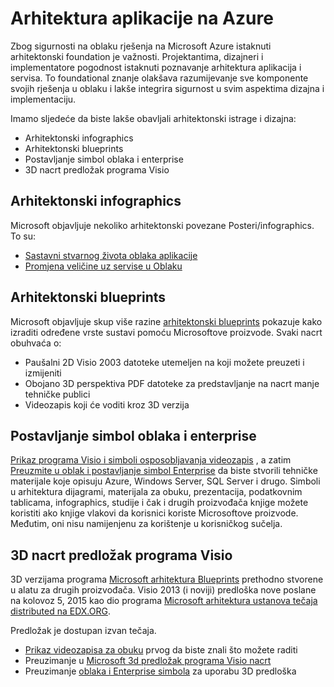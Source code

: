 <properties
   pageTitle="Arhitektura aplikacije na Azure | Microsoft Azure"
   description=" U ovom se članku pronaći ćete razumjeti arhitektura aplikacija i servisa na Azure da biste olakšali integracije sigurnost u dizajnu i implementacija. "
   services="security"
   documentationCenter="na"
   authors="TomShinder"
   manager="MBaldwin"
   editor="TomSh"/>

<tags
   ms.service="security"
   ms.devlang="na"
   ms.topic="article"
   ms.tgt_pltfrm="na"
   ms.workload="na"
   ms.date="08/09/2016"
   ms.author="terrylan"/>

# <a name="application-architecture-on-azure"></a>Arhitektura aplikacije na Azure

Zbog sigurnosti na oblaku rješenja na Microsoft Azure istaknuti arhitektonski foundation je važnosti. Projektantima, dizajneri i implementatore pogodnost istaknuti poznavanje arhitektura aplikacija i servisa. To foundational znanje olakšava razumijevanje sve komponente svojih rješenja u oblaku i lakše integrira sigurnost u svim aspektima dizajna i implementaciju.

Imamo sljedeće da biste lakše obavljali arhitektonski istrage i dizajna:

- Arhitektonski infographics
- Arhitektonski blueprints
- Postavljanje simbol oblaka i enterprise
- 3D nacrt predložak programa Visio

## <a name="architectural-infographics"></a>Arhitektonski infographics

Microsoft objavljuje nekoliko arhitektonski povezane Posteri/infographics. To su:

- [Sastavni stvarnog života oblaka aplikacije](https://azure.microsoft.com/documentation/infographics/building-real-world-cloud-apps/)
- [Promjena veličine uz servise u Oblaku](https://azure.microsoft.com/documentation/infographics/cloud-services/)

## <a name="architectural-blueprints"></a>Arhitektonski blueprints

Microsoft objavljuje skup više razine [arhitektonski blueprints](http://aka.ms/azblueprints) pokazuje kako izraditi određene vrste sustavi pomoću Microsoftove proizvode.
Svaki nacrt obuhvaća o:

- Paušalni 2D Visio 2003 datoteke utemeljen na koji možete preuzeti i izmijeniti
- Obojano 3D perspektiva PDF datoteke za predstavljanje na nacrt manje tehničke publici
- Videozapis koji će voditi kroz 3D verzija

## <a name="cloud-and-enterprise-symbol-set"></a>Postavljanje simbol oblaka i enterprise

[Prikaz programa Visio i simboli osposobljavanja videozapis](http://aka.ms/CnESymbolsVideo) , a zatim [Preuzmite u oblak i postavljanje simbol Enterprise](http://aka.ms/CnESymbols) da biste stvorili tehničke materijale koje opisuju Azure, Windows Server, SQL Server i drugo. Simboli u arhitektura dijagrami, materijala za obuku, prezentacija, podatkovnim tablicama, infographics, studije i čak i drugih proizvođača knjige možete koristiti ako knjige vlakovi da korisnici koriste Microsoftove proizvode. Međutim, oni nisu namijenjenu za korištenje u korisničkog sučelja.

## <a name="3d-blueprint-visio-template"></a>3D nacrt predložak programa Visio

3D verzijama programa [Microsoft arhitektura Blueprints](http://aka.ms/azblueprints) prethodno stvorene u alatu za drugih proizvođača. Visio 2013 (i noviji) predloška nove poslane na kolovoz 5, 2015 kao dio programa [Microsoft arhitektura ustanova tečaja distributed na EDX.ORG](../architecture-overview.md#microsoft-architecture-certification-course).

Predložak je dostupan izvan tečaja.

- [Prikaz videozapisa za obuku](http://aka.ms/3dBlueprintTemplateVideo) prvog da biste znali što možete raditi
- Preuzimanje u [Microsoft 3d predložak programa Visio nacrt](http://aka.ms/3DBlueprintTemplate)
- Preuzimanje [oblaka i Enterprise simbola](../architecture-overview.md#drawing-symbol-and-icon-sets) za uporabu 3D predloška
